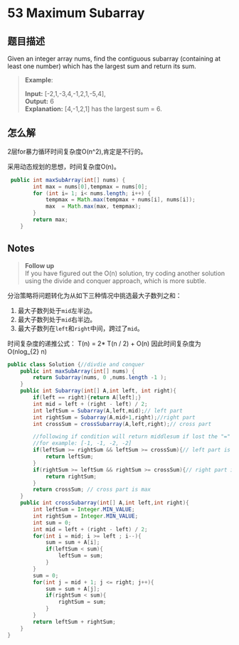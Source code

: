# 53 Maximum Subarray

## 题目描述

Given an integer array nums, find the contiguous subarray (containing at least one number) which has the largest sum and return its sum.

>**Example**:
>
>**Input:** [-2,1,-3,4,-1,2,1,-5,4],  
>**Output:** 6  
>**Explanation:** [4,-1,2,1] has the largest sum = 6.

## 怎么解

2层for暴力循环时间复杂度O(n^2),肯定是不行的。

采用动态规划的思想，时间复杂度O(n)。

```java
 public int maxSubArray(int[] nums) {
        int max = nums[0],tempmax = nums[0];
        for (int i= 1; i< nums.length; i++) {
            tempmax = Math.max(tempmax + nums[i], nums[i]);
            max  = Math.max(max, tempmax);
        }
        return max;
    }
```

## Notes

>**Follow up**  
>If you have figured out the O(n) solution, try coding another solution using the divide and conquer approach, which is more subtle.

分治策略将问题转化为从如下三种情况中挑选最大子数列之和：

1. 最大子数列处于`mid`左半边。
2. 最大子数列处于`mid`右半边。
3. 最大子数列在`left`和`right`中间，跨过了`mid`。

时间复杂度的递推公式： T(n) = 2* T(n / 2) + O(n)
因此时间复杂度为O(nlog_{2} n)

```java
public class Solution {//divdie and conquer
    public int maxSubArray(int[] nums) {
        return Subarray(nums, 0 ,nums.length -1 );
    }
    public int Subarray(int[] A,int left, int right){
        if(left == right){return A[left];}
        int mid = left + (right - left) / 2;
        int leftSum = Subarray(A,left,mid);// left part
        int rightSum = Subarray(A,mid+1,right);//right part
        int crossSum = crossSubarray(A,left,right);// cross part

        //following if condition will return middlesum if lost the "=" under the conditon of leftsum = rightsum, which may be problematic if leftsum = rightsum < middlesum.
        //for example: [-1, -1, -2, -2]
        if(leftSum >= rightSum && leftSum >= crossSum){// left part is max
            return leftSum;
        }
        if(rightSum >= leftSum && rightSum >= crossSum){// right part is max
            return rightSum;
        }
        return crossSum; // cross part is max
    }
    public int crossSubarray(int[] A,int left,int right){
        int leftSum = Integer.MIN_VALUE;
        int rightSum = Integer.MIN_VALUE;
        int sum = 0;
        int mid = left + (right - left) / 2;
        for(int i = mid; i >= left ; i--){
            sum = sum + A[i];
            if(leftSum < sum){
                leftSum = sum;
            }
        }
        sum = 0;
        for(int j = mid + 1; j <= right; j++){
            sum = sum + A[j];
            if(rightSum < sum){
                rightSum = sum;
            }
        }
        return leftSum + rightSum;
    }
}
```
